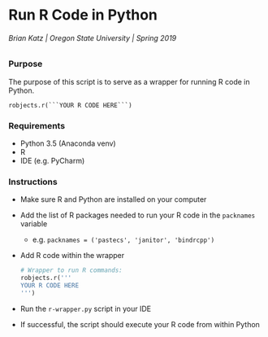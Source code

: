 # Run R Code in Python
###### Brian Katz | Oregon State University | Spring 2019

### Purpose

The purpose of this script is to serve as a wrapper for running R code in Python.

`robjects.r(```YOUR R CODE HERE```)`

### Requirements

- Python 3.5 (Anaconda venv)
- R
- IDE (e.g. PyCharm)

### Instructions

- Make sure R and Python are installed on your computer

- Add the list of R packages needed to run your R code in the `packnames` variable

  - e.g. `packnames = ('pastecs', 'janitor', 'bindrcpp')`

- Add R code within the wrapper

  ```python
  # Wrapper to run R commands:
  robjects.r('''
  YOUR R CODE HERE
  ''')
  ```

- Run the `r-wrapper.py` script in your IDE
- If successful, the script should execute your R code from within Python
